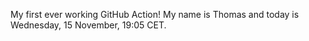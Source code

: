 My first ever working GitHub Action!
My name is Thomas and today is Wednesday, 15 November, 19:05 CET. 
